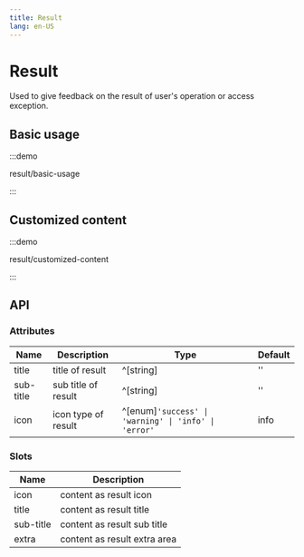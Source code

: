 ```yaml
---
title: Result
lang: en-US
---
```


# Result

Used to give feedback on the result of user's operation or access exception.

## Basic usage

:::demo

result/basic-usage

:::

## Customized content

:::demo

result/customized-content

:::

## API

### Attributes

| Name      | Description         | Type                                                 | Default |
| --------- | ------------------- | ---------------------------------------------------- | ------- |
| title     | title of result     | ^[string]                                            | ''      |
| sub-title | sub title of result | ^[string]                                            | ''      |
| icon      | icon type of result | ^[enum]`'success' \| 'warning' \| 'info' \| 'error'` | info    |

### Slots

| Name      | Description                  |
| --------- | ---------------------------- |
| icon      | content as result icon       |
| title     | content as result title      |
| sub-title | content as result sub title  |
| extra     | content as result extra area |
